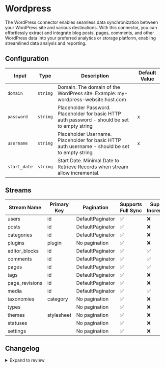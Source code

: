 # Wordpress

The WordPress connector enables seamless data synchronization between your WordPress site and various destinations. With this connector, you can effortlessly extract and integrate blog posts, pages, comments, and other WordPress data into your preferred analytics or storage platform, enabling streamlined data analysis and reporting.

## Configuration

| Input        | Type     | Description                                                                                    | Default Value |
| ------------ | -------- | ---------------------------------------------------------------------------------------------- | ------------- |
| `domain`     | `string` | Domain. The domain of the WordPress site. Example: my-wordpress-website.host.com               |               |
| `password`   | `string` | Placeholder Password. Placeholder for basic HTTP auth password - should be set to empty string | x             |
| `username`   | `string` | Placeholder Username. Placeholder for basic HTTP auth username - should be set to empty string | x             |
| `start_date` | `string` | Start Date. Minimal Date to Retrieve Records when stream allow incremental.                    |               |

## Streams

| Stream Name    | Primary Key | Pagination       | Supports Full Sync | Supports Incremental |
| -------------- | ----------- | ---------------- | ------------------ | -------------------- |
| users          | id          | DefaultPaginator | ✅                 | ❌                   |
| posts          | id          | DefaultPaginator | ✅                 | ❌                   |
| categories     | id          | DefaultPaginator | ✅                 | ❌                   |
| plugins        | plugin      | No pagination    | ✅                 | ❌                   |
| editor_blocks  | id          | DefaultPaginator | ✅                 | ✅                   |
| comments       | id          | DefaultPaginator | ✅                 | ✅                   |
| pages          | id          | DefaultPaginator | ✅                 | ✅                   |
| tags           | id          | DefaultPaginator | ✅                 | ❌                   |
| page_revisions | id          | DefaultPaginator | ✅                 | ❌                   |
| media          | id          | DefaultPaginator | ✅                 | ✅                   |
| taxonomies     | category    | No pagination    | ✅                 | ❌                   |
| types          |             | No pagination    | ✅                 | ❌                   |
| themes         | stylesheet  | No pagination    | ✅                 | ❌                   |
| statuses       |             | No pagination    | ✅                 | ❌                   |
| settings       |             | No pagination    | ✅                 | ❌                   |

## Changelog

<details>
  <summary>Expand to review</summary>

| Version | Date       | Pull Request | Subject                                                                               |
| ------- | ---------- | ------------ | ------------------------------------------------------------------------------------- |
| 0.0.35 | 2025-09-17 | [66457](https://github.com/airbytehq/airbyte/pull/66457) | Update dependencies |
| 0.0.34 | 2025-09-09 | [65666](https://github.com/airbytehq/airbyte/pull/65666) | Update dependencies |
| 0.0.33 | 2025-08-23 | [65432](https://github.com/airbytehq/airbyte/pull/65432) | Update dependencies |
| 0.0.32 | 2025-08-09 | [64860](https://github.com/airbytehq/airbyte/pull/64860) | Update dependencies |
| 0.0.31 | 2025-08-02 | [64324](https://github.com/airbytehq/airbyte/pull/64324) | Update dependencies |
| 0.0.30 | 2025-07-26 | [64091](https://github.com/airbytehq/airbyte/pull/64091) | Update dependencies |
| 0.0.29 | 2025-07-19 | [63637](https://github.com/airbytehq/airbyte/pull/63637) | Update dependencies |
| 0.0.28 | 2025-07-12 | [63192](https://github.com/airbytehq/airbyte/pull/63192) | Update dependencies |
| 0.0.27 | 2025-07-05 | [62750](https://github.com/airbytehq/airbyte/pull/62750) | Update dependencies |
| 0.0.26 | 2025-06-28 | [62239](https://github.com/airbytehq/airbyte/pull/62239) | Update dependencies |
| 0.0.25 | 2025-06-21 | [61780](https://github.com/airbytehq/airbyte/pull/61780) | Update dependencies |
| 0.0.24 | 2025-06-15 | [61196](https://github.com/airbytehq/airbyte/pull/61196) | Update dependencies |
| 0.0.23 | 2025-05-24 | [60745](https://github.com/airbytehq/airbyte/pull/60745) | Update dependencies |
| 0.0.22 | 2025-05-10 | [60006](https://github.com/airbytehq/airbyte/pull/60006) | Update dependencies |
| 0.0.21 | 2025-05-04 | [59556](https://github.com/airbytehq/airbyte/pull/59556) | Update dependencies |
| 0.0.20 | 2025-04-26 | [58946](https://github.com/airbytehq/airbyte/pull/58946) | Update dependencies |
| 0.0.19 | 2025-04-19 | [58568](https://github.com/airbytehq/airbyte/pull/58568) | Update dependencies |
| 0.0.18 | 2025-04-13 | [58050](https://github.com/airbytehq/airbyte/pull/58050) | Update dependencies |
| 0.0.17 | 2025-04-05 | [57402](https://github.com/airbytehq/airbyte/pull/57402) | Update dependencies |
| 0.0.16 | 2025-03-29 | [56901](https://github.com/airbytehq/airbyte/pull/56901) | Update dependencies |
| 0.0.15 | 2025-03-22 | [56297](https://github.com/airbytehq/airbyte/pull/56297) | Update dependencies |
| 0.0.14 | 2025-03-08 | [55593](https://github.com/airbytehq/airbyte/pull/55593) | Update dependencies |
| 0.0.13 | 2025-03-01 | [55140](https://github.com/airbytehq/airbyte/pull/55140) | Update dependencies |
| 0.0.12 | 2025-02-22 | [54494](https://github.com/airbytehq/airbyte/pull/54494) | Update dependencies |
| 0.0.11 | 2025-02-15 | [54027](https://github.com/airbytehq/airbyte/pull/54027) | Update dependencies |
| 0.0.10 | 2025-02-08 | [53564](https://github.com/airbytehq/airbyte/pull/53564) | Update dependencies |
| 0.0.9 | 2025-02-01 | [53044](https://github.com/airbytehq/airbyte/pull/53044) | Update dependencies |
| 0.0.8 | 2025-01-25 | [52424](https://github.com/airbytehq/airbyte/pull/52424) | Update dependencies |
| 0.0.7 | 2025-01-18 | [52008](https://github.com/airbytehq/airbyte/pull/52008) | Update dependencies |
| 0.0.6 | 2025-01-11 | [51432](https://github.com/airbytehq/airbyte/pull/51432) | Update dependencies |
| 0.0.5 | 2024-12-28 | [50763](https://github.com/airbytehq/airbyte/pull/50763) | Update dependencies |
| 0.0.4 | 2024-12-21 | [50361](https://github.com/airbytehq/airbyte/pull/50361) | Update dependencies |
| 0.0.3 | 2024-12-14 | [49743](https://github.com/airbytehq/airbyte/pull/49743) | Update dependencies |
| 0.0.2 | 2024-12-12 | [49433](https://github.com/airbytehq/airbyte/pull/49433) | Update dependencies |
| 0.0.1   | 2024-10-21 | 46378        | Initial release by [@bishalbera](https://github.com/bishalbera) via Connector Builder |

</details>
